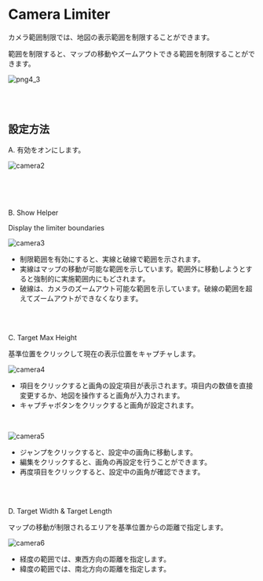 # Camera Limiter

カメラ範囲制限では、地図の表示範囲を制限することができます。

範囲を制限すると、マップの移動やズームアウトできる範囲を制限することができます。

![png4_3](https://github.com/CS-eukarya/User-Manual-English-/assets/154571156/15113f83-4210-4597-a10a-cad244360a36)

<br>
<br>

## 設定方法

A. 有効をオンにします。

![camera2](https://github.com/CS-eukarya/User-Manual-English-/assets/154571156/4bf645b6-6d93-41c1-aba8-db4360f93f28)

<br>
<br>
<br>

B. Show Helper

Display the limiter boundaries

![camera3](https://github.com/CS-eukarya/User-Manual-English-/assets/154571156/a27dc085-c1e4-482c-b20f-54f7e4da1d6d)



- 制限範囲を有効にすると、実線と破線で範囲を示されます。
- 実線はマップの移動が可能な範囲を示しています。範囲外に移動しようとすると強制的に実施範囲内にもどされます。
- 破線は、カメラのズームアウト可能な範囲を示しています。破線の範囲を超えてズームアウトができなくなります。
<br>
<br>

C. Target Max Height

基準位置をクリックして現在の表示位置をキャプチャします。

![camera4](https://github.com/CS-eukarya/User-Manual-English-/assets/154571156/8ec4fe69-f225-4eb6-b12e-2d48e8895518)


- 項目をクリックすると画角の設定項目が表示されます。項目内の数値を直接変更するか、地図を操作すると画角が入力されます。
- キャプチャボタンをクリックすると画角が設定されます。
<br>

![camera5](https://github.com/CS-eukarya/User-Manual-English-/assets/154571156/b52dbdae-bc70-40cf-aa45-57c787458841)


- ジャンプをクリックすると、設定中の画角に移動します。
- 編集をクリックすると、画角の再設定を行うことができます。
- 再度項目をクリックすると、設定中の画角が確認できます。
<br>
<br>
  
D. Target Width & Target Length

マップの移動が制限されるエリアを基準位置からの距離で指定します。

![camera6](https://github.com/CS-eukarya/User-Manual-English-/assets/154571156/48281f1b-73b4-4e86-ba38-91351d37a8bc)


- 経度の範囲では、東西方向の距離を指定します。
- 緯度の範囲では、南北方向の距離を指定します。
<br>
<br>
